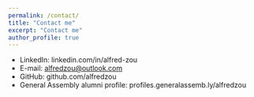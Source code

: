 ```yaml
---
permalink: /contact/
title: "Contact me"
excerpt: "Contact me"
author_profile: true
---
```


* LinkedIn: linkedin.com/in/alfred-zou
* E-mail: alfredzou@outlook.com
* GitHub: github.com/alfredzou
* General Assembly alumni profile: profiles.generalassemb.ly/alfredzou 
